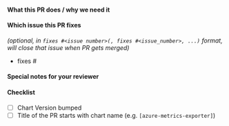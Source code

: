 #### What this PR does / why we need it

#### Which issue this PR fixes

*(optional, in `fixes #<issue number>(, fixes #<issue_number>, ...)` format, will close that issue when PR gets merged)*

- fixes #

#### Special notes for your reviewer

#### Checklist

<!-- [Place an '[x]' (no spaces) in all applicable fields. Please remove unrelated fields.] -->
- [ ] Chart Version bumped
- [ ] Title of the PR starts with chart name (e.g. `[azure-metrics-exporter]`)
